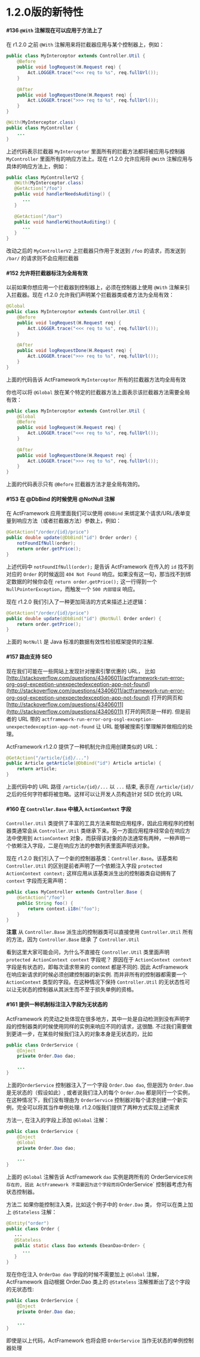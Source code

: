 # 1.2.0版的新特性

<a id="i136"></a>
#### #136 `@With` 注解现在可以应用于方法上了

在 r1.2.0 之前 `@With` 注解用来将拦截器应用与某个控制器上，例如：

```java
public class MyInterceptor extends Controller.Util {
    @Before
    public void logRequest(H.Request req) {
        Act.LOGGER.trace("<<< req to %s", req.fullUrl());
    }
    
    @After
    public void logRequestDone(H.Request req) {
        Act.LOGGER.trace(">>> req to %s", req.fullUrl());
    }
}
```

```java
@With(MyInterceptor.class)
public class MyController {
    ...
}
```

上述代码表示拦截器 `MyInterceptor` 里面所有的拦截方法都将被应用与控制器 `MyController` 里面所有的响应方法上。现在 r1.2.0 允许应用将 `@With` 注解应用与具体的响应方法上，例如：

```java
public class MyControllerV2 {
   @With(MyInterceptor.class)
   @GetAction("/foo")
   public void handlerNeedsAuditing() {
      ...
   }
   
   @GetAction("/bar")
   public void handlerWithoutAuditing() {
      ...
   }
}
```

改动之后的 `MyControllerV2` 上拦截器只作用于发送到 `/foo` 的请求，而发送到 `/bar/` 的请求则不会应用拦截器

<a id="i152"></a>
#### #152 允许将拦截器标注为全局有效

以前如果你想应用一个拦截器到控制器上，必须在控制器上使用 `@With` 注解来引入拦截器。现在 r1.2.0 允许我们声明某个拦截器类或者方法为全局有效：

```java
@Global 
public class MyInterceptor extends Controller.Util {
    @Before
    public void logRequest(H.Request req) {
        Act.LOGGER.trace("<<< req to %s", req.fullUrl());
    }
    
    @After
    public void logRequestDone(H.Request req) {
        Act.LOGGER.trace(">>> req to %s", req.fullUrl());
    }
}
```

上面的代码告诉 ActFramework `MyInterceptor` 所有的拦截器方法均全局有效

你也可以将 `@Global` 放在某个特定的拦截器方法上面表示该拦截器方法需要全局有效：

```java
public class MyInterceptor extends Controller.Util {
    @Global
    @Before
    public void logRequest(H.Request req) {
        Act.LOGGER.trace("<<< req to %s", req.fullUrl());
    }
    
    @After
    public void logRequestDone(H.Request req) {
        Act.LOGGER.trace(">>> req to %s", req.fullUrl());
    }
}
```

上面的代码表示只有 `@Before` 拦截器方法才是全局有效的。

<a id='i153'></a>
#### #153 在 @DbBind 的时候使用 @NotNull 注解

在 ActFramework 应用里面我们可以使用 `@DbBind` 来绑定某个请求/URL/表单变量到响应方法（或者拦截器方法）参数上，例如：

```java
@GetAction("/order/{id}/price")
public double update(@DbBind("id") Order order) {
    notFoundIfNull(order);
    return order.getPrice();
}
```

上述代码中 `notFoundIfNull(order);` 是告诉 ActFramework 在传入的 `id` 找不到对应的 `Order` 的时候返回 `404 Not Found` 响应。如果没有这一句，那当找不到绑定数据的时候你会在 `return order.getPrice();` 这一行得到一个 `NullPointerException`，而触发一个 `500 内部错误` 响应。 

现在 r1.2.0 我们引入了一种更加简洁的方式来描述上述逻辑：

```java
@GetAction("/order/{id}/price")
public double update(@DbBind("id") @NotNull Order order) {
    return order.getPrice();
}
```

上面的 `NotNull` 是 Java 标准的数据有效性检验框架提供的注解.

<a id='i157'></a>
#### #157 路由支持 SEO

现在我们可能在一些网站上发现针对搜索引擎优惠的 URL， 比如 [http://stackoverflow.com/questions/43406011/actframework-run-error-org-osgl-exception-unexpectedexception-app-not-found](http://stackoverflow.com/questions/43406011/actframework-run-error-org-osgl-exception-unexpectedexception-app-not-found) 打开的网页和 [http://stackoverflow.com/questions/43406011](http://stackoverflow.com/questions/43406011) 打开的网页是一样的. 但是前者的 URL 带的 `actframework-run-error-org-osgl-exception-unexpectedexception-app-not-found` 让 URL 能够被搜索引擎理解并做相应的处理。

ActFramework r1.2.0 提供了一种机制允许应用创建类似的 URL：

```java
@GetAction("/article/{id}/...")
public Article getArticle(@DbBind("id") Article article) {
    return article;
}
```

上面代码中的 URL 路径 `/article/{id}/...` 以 `...` 结束, 表示在 `/article/{id}/` 之后的任何字符都将被忽略。这样可以让开发人员构造针对 SED 优化的 URL

<a id="i160"></a>
#### #160 在 `Controller.Base` 中植入 `ActionContext` 字段

`Controller.Util` 类提供了丰富的工具方法来帮助应用程序，因此应用程序的控制器类通常会从 `Controller.Util` 类继承下来。另一方面应用程序经常会在响应方法中使用到 `ActionContext` 对象，而获得该对象的办法通常有两种，一种声明一个依赖注入字段，二是在响应方法的参数列表里面声明该对象。

现在 r1.2.0 我们引入了一个新的控制器基类：`Controller.Base`。该基类和 `Controller.Util` 的区别是前者声明了一个依赖注入字段 `protected ActionContext context;` 这样应用从该基类派生出的控制器类自动拥有了 `context` 字段而无需声明：

```java
public class MyController extends Controller.Base {
    @GetAction("/foo")
    public String foo() {
        return context.i18n("foo");
    }
}
```

**注意** 从 `Controller.Base` 派生出的控制器类可以直接使用 `Controller.Util` 所有的方法，因为 `Controller.Base` 继承 了 `Controller.Util`

看到这里大家可能会问，为什么不直接在 `Controller.Util` 类里面声明 `protected ActionContext context` 字段呢？ 原因在于 `ActionContext context` 字段是有状态的，即每次请求带来的 context 都是不同的. 因此 ActFramework 在响应新请求的时候必须创建控制器的新实例. 而并非所有的控制器都需要一个 `ActionContext` 类型的字段。在这种情况下保持 `Controller.Util` 的无状态性可以让无状态的控制器从其派生而不至于损失单例的资格。

<a id="i161"></a>
#### #161 提供一种机制标注注入字段为无状态的

ActFramework 的灵动之处体现在很多地方，其中一处是自动检测到没有声明字段的控制器类的时候使用同样的实例来响应不同的请求，这很酷. 不过我们需要做到更进一步，在某些时候我们注入的对象本身是无状态的，比如

```java
public class OrderService {
    @Inject
    private Order.Dao dao;
    
    ...
}
```

上面的`OrderService` 控制器注入了一个字段 `Order.Dao dao`, 但是因为 `Order.Dao` 是无状态的（假设如此）, 或者说我们注入的每个 `Order.Dao` 都是同行一个实例，在这种情况下，我们没有理由为 `OrderService` 控制器对每个请求创建一个新实例，完全可以将其当作单例处理. r1.2.0版我们提供了两种方式实现上述需求

方法一, 在注入的字段上添加 `@Global` 注解：

```java
public class OrderService {
    @Inject
    @Global
    private Order.Dao dao;
    
    ...
}
```

上面的 `@Global` 注解告诉 ActFramework `dao` 实例是跨所有的 OrderService` 实例存在的, 因此 ActFramework 不需要因为这个字段而将 `OrderService` 控制器考虑为有状态控制器。

方法二 如果你能控制注入类，比如这个例子中的 `Order.Dao` 类， 你可以在类上加上 `@Stateless` 注解：

```java
@Entity("order")
public class Order {
   ...
   @Stateless
   public static class Dao extends EbeanDao<Order> {
      ...
   }
}
```

现在你在注入 `OrderDao dao` 字段的时候不需要加上 `@Global` 注解，ActFramework 自动根据 Order.Dao 类上的 `@Stateless` 注解推断出了这个字段的无状态性:

```java
public class OrderService {
    @Inject
    private Order.Dao dao;
    
    ...
}
```

即使是以上代码，ActFramework 也将会把 `OrderService` 当作无状态的单例控制器处理
